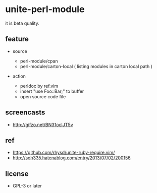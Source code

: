 # unite-perl-module

it is beta quality.

## feature

* source
    * perl-module/cpan
    * perl-module/carton-local ( listing modules in carton local path )

* action
    * perldoc by ref.vim
    * insert "use Foo::Bar;" to buffer
    * open source code file

## screencasts

* http://gifzo.net/BN31ocIJT5v

## ref

* https://github.com/rhysd/unite-ruby-require.vim/
* http://soh335.hatenablog.com/entry/2013/07/02/200156

## license

* GPL-3 or later

